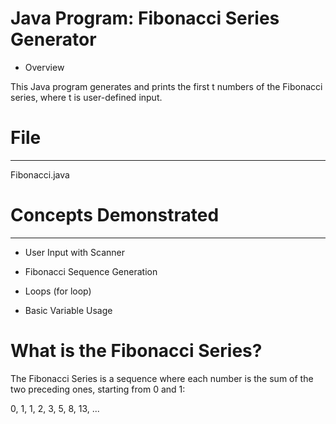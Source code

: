 # Java Program: Fibonacci Series Generator

* Overview

This Java program generates and prints the first t numbers of the Fibonacci series, where t is user-defined input.



# File
------
Fibonacci.java



# Concepts Demonstrated
-----------------------
* User Input with Scanner

* Fibonacci Sequence Generation

* Loops (for loop)

* Basic Variable Usage



# What is the Fibonacci Series?

The Fibonacci Series is a sequence where each number is the sum of the two preceding ones, starting from 0 and 1:

0, 1, 1, 2, 3, 5, 8, 13, ...
